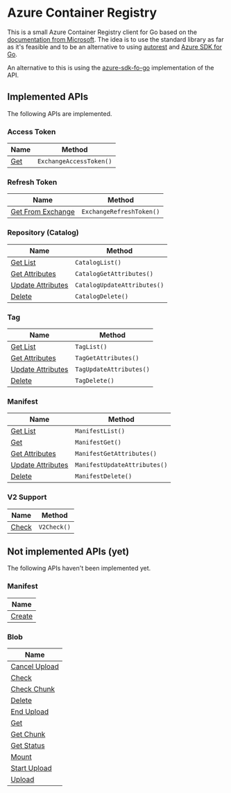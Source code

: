 # Azure Container Registry

This is a small Azure Container Registry client for Go based on the [documentation from Microsoft](https://docs.microsoft.com/en-us/rest/api/containerregistry/). The idea is to use the standard library as far as it's feasible and to be an alternative to using [autorest](https://github.com/Azure/go-autorest) and [Azure SDK for Go](https://github.com/Azure/azure-sdk-for-go).

An alternative to this is using the [azure-sdk-fo-go](https://github.com/Azure/azure-sdk-for-go/tree/main/services/preview/containerregistry/runtime/2019-08-15-preview/containerregistry) implementation of the API.

## Implemented APIs

The following APIs are implemented.

### Access Token

| Name                                                                                 | Method                  |
| ------------------------------------------------------------------------------------ | ----------------------- |
| [Get](https://docs.microsoft.com/en-us/rest/api/containerregistry/access-tokens/get) | `ExchangeAccessToken()` |

### Refresh Token

| Name                                                                                                              | Method                   |
| ----------------------------------------------------------------------------------------------------------------- | ------------------------ |
| [Get From Exchange](https://docs.microsoft.com/en-us/rest/api/containerregistry/refresh-tokens/get-from-exchange) | `ExchangeRefreshToken()` |

### Repository (Catalog)

| Name                                                                                                          | Method                      |
| ------------------------------------------------------------------------------------------------------------- | --------------------------- |
| [Get List](https://docs.microsoft.com/en-us/rest/api/containerregistry/repository/get-list)                   | `CatalogList()`             |
| [Get Attributes](https://docs.microsoft.com/en-us/rest/api/containerregistry/repository/get-attributes)       | `CatalogGetAttributes()`    |
| [Update Attributes](https://docs.microsoft.com/en-us/rest/api/containerregistry/repository/update-attributes) | `CatalogUpdateAttributes()` |
| [Delete](https://docs.microsoft.com/en-us/rest/api/containerregistry/repository/delete)                       | `CatalogDelete()`           |

### Tag

| Name                                                                                                   | Method                  |
| ------------------------------------------------------------------------------------------------------ | ----------------------- |
| [Get List](https://docs.microsoft.com/en-us/rest/api/containerregistry/tag/get-list)                   | `TagList()`             |
| [Get Attributes](https://docs.microsoft.com/en-us/rest/api/containerregistry/tag/get-attributes)       | `TagGetAttributes()`    |
| [Update Attributes](https://docs.microsoft.com/en-us/rest/api/containerregistry/tag/update-attributes) | `TagUpdateAttributes()` |
| [Delete](https://docs.microsoft.com/en-us/rest/api/containerregistry/tag/delete)                       | `TagDelete()`           |

### Manifest

| Name                                                                                                         | Method                       |
| ------------------------------------------------------------------------------------------------------------ | ---------------------------- |
| [Get List](https://docs.microsoft.com/en-us/rest/api/containerregistry/manifests/get-list)                   | `ManifestList()`             |
| [Get](https://docs.microsoft.com/en-us/rest/api/containerregistry/manifests/get)                             | `ManifestGet()`              |
| [Get Attributes](https://docs.microsoft.com/en-us/rest/api/containerregistry/manifests/get-attributes)       | `ManifestGetAttributes()`    |
| [Update Attributes](https://docs.microsoft.com/en-us/rest/api/containerregistry/manifests/update-attributes) | `ManifestUpdateAttributes()` |
| [Delete](https://docs.microsoft.com/en-us/rest/api/containerregistry/manifests/delete)                       | `ManifestDelete()`           |

### V2 Support

| Name                                                                                  | Method      |
| ------------------------------------------------------------------------------------- | ----------- |
| [Check](https://docs.microsoft.com/en-us/rest/api/containerregistry/v2-support/check) | `V2Check()` |

## Not implemented APIs (yet)

The following APIs haven't been implemented yet.

### Manifest

| Name                                                                                   |
| -------------------------------------------------------------------------------------- |
| [Create](https://docs.microsoft.com/en-us/rest/api/containerregistry/manifests/create) |

### Blob

| Name                                                                                            |
| ----------------------------------------------------------------------------------------------- |
| [Cancel Upload](https://docs.microsoft.com/en-us/rest/api/containerregistry/blob/cancel-upload) |
| [Check](https://docs.microsoft.com/en-us/rest/api/containerregistry/blob/check)                 |
| [Check Chunk](https://docs.microsoft.com/en-us/rest/api/containerregistry/blob/check-chunk)     |
| [Delete](https://docs.microsoft.com/en-us/rest/api/containerregistry/blob/delete)               |
| [End Upload](https://docs.microsoft.com/en-us/rest/api/containerregistry/blob/end-upload)       |
| [Get](https://docs.microsoft.com/en-us/rest/api/containerregistry/blob/get)                     |
| [Get Chunk](https://docs.microsoft.com/en-us/rest/api/containerregistry/blob/get-chunk)         |
| [Get Status](https://docs.microsoft.com/en-us/rest/api/containerregistry/blob/get-status)       |
| [Mount](https://docs.microsoft.com/en-us/rest/api/containerregistry/blob/mount)                 |
| [Start Upload](https://docs.microsoft.com/en-us/rest/api/containerregistry/blob/start-upload)   |
| [Upload](https://docs.microsoft.com/en-us/rest/api/containerregistry/blob/upload)               |
